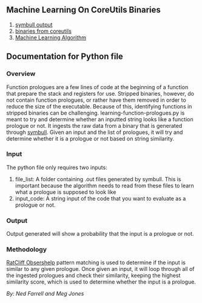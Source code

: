 ## Machine Learning On CoreUtils Binaries

1. [symbull output](https://github.com/farreled/learning-function-prologues/tree/main/symbull_output)
2. [binaries from coreutils](https://github.com/farreled/learning-function-prologues/tree/main/coreutils_binaries)
3. [Machine Learning Algorithm](https://github.com/farreled/learning-function-prologues/blob/main/learning-function-prologues.py)

## Documentation for Python file

### Overview

Function prologues are a few lines of code at the beginning of a function that prepare the stack and registers for use. Stripped binaries, however, do not contain function prologues, or rather have them removed in order to reduce the size of the executable. Because of this, identifying functions in stripped binaries can be challenging.
learning-function-prologues.py is meant to try and determine whether an inputted string looks like a function prologue or not. It ingests the raw data from a binary that is generated through [symbull](https://github.com/hawkinsw/symbull). Given an input and the list of prologues, it will try and determine whether it is a prologue or not based on string similarity.

### Input

The python file only requires two inputs:
1. file_list: A folder containing .out files generated by symbull. This is important because the algorithm needs to read from these files to learn what a prologue is supposed to look like
2. input_code: A string input of the code that you want to evaluate as a prologue or not.

### Output

Output generated will show a probability that the input is a prologue or not.

### Methodology

[RatCliff Obsershelp](https://en.wikipedia.org/wiki/Gestalt_Pattern_Matching) pattern matching is used to determine if the input is similar to any given prologue. Once given an input, it will loop through all of the ingested prologues and check their similarity, keeping the highest similarity score, which is used to determine whether the input is a prologue.



*By: Ned Farrell and Meg Jones*

